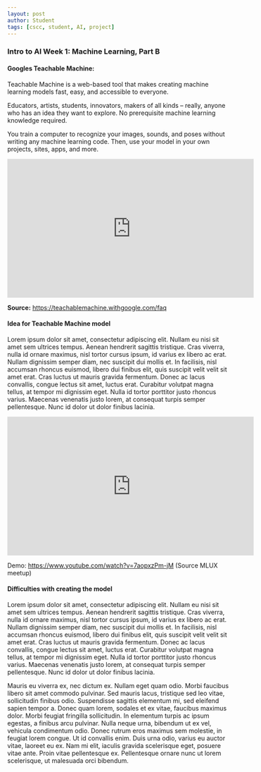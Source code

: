 ```yaml
---
layout: post
author: Student
tags: [cscc, student, AI, project]
---
```


### Intro to AI Week 1: Machine Learning, Part B

#### Googles Teachable Machine:

Teachable Machine is a web-based tool that makes creating machine learning models fast, easy, and accessible to everyone.

Educators, artists, students, innovators, makers of all kinds – really, anyone who has an idea they want to explore. No prerequisite machine learning knowledge required.

You train a computer to recognize your images, sounds, and poses without writing any machine learning code. Then, use your model in your own projects, sites, apps, and more.

<iframe width="560" height="315" src="https://www.youtube.com/embed/T2qQGqZxkD0?si=jka2wpt4s2eHl-Hl" title="YouTube video player" frameborder="0" allow="accelerometer; autoplay; clipboard-write; encrypted-media; gyroscope; picture-in-picture; web-share" allowfullscreen></iframe>

**Source:** https://teachablemachine.withgoogle.com/faq

#### Idea for Teachable Machine model

Lorem ipsum dolor sit amet, consectetur adipiscing elit. Nullam eu nisi sit amet sem ultrices tempus. Aenean hendrerit sagittis tristique. Cras viverra, nulla id ornare maximus, nisl tortor cursus ipsum, id varius ex libero ac erat. Nullam dignissim semper diam, nec suscipit dui mollis et. In facilisis, nisl accumsan rhoncus euismod, libero dui finibus elit, quis suscipit velit velit sit amet erat. Cras luctus ut mauris gravida fermentum. Donec ac lacus convallis, congue lectus sit amet, luctus erat. Curabitur volutpat magna tellus, at tempor mi dignissim eget. Nulla id tortor porttitor justo rhoncus varius. Maecenas venenatis justo lorem, at consequat turpis semper pellentesque. Nunc id dolor ut dolor finibus lacinia. 

<iframe width="560" height="315" src="https://www.youtube.com/embed/7aopxzPm-jM?si=PuidezPdh2lYw4fh" title="YouTube video player" frameborder="0" allow="accelerometer; autoplay; clipboard-write; encrypted-media; gyroscope; picture-in-picture; web-share" allowfullscreen></iframe>

Demo: https://www.youtube.com/watch?v=7aopxzPm-jM (Source MLUX meetup)

#### Difficulties with creating the model

Lorem ipsum dolor sit amet, consectetur adipiscing elit. Nullam eu nisi sit amet sem ultrices tempus. Aenean hendrerit sagittis tristique. Cras viverra, nulla id ornare maximus, nisl tortor cursus ipsum, id varius ex libero ac erat. Nullam dignissim semper diam, nec suscipit dui mollis et. In facilisis, nisl accumsan rhoncus euismod, libero dui finibus elit, quis suscipit velit velit sit amet erat. Cras luctus ut mauris gravida fermentum. Donec ac lacus convallis, congue lectus sit amet, luctus erat. Curabitur volutpat magna tellus, at tempor mi dignissim eget. Nulla id tortor porttitor justo rhoncus varius. Maecenas venenatis justo lorem, at consequat turpis semper pellentesque. Nunc id dolor ut dolor finibus lacinia.

Mauris eu viverra ex, nec dictum ex. Nullam eget quam odio. Morbi faucibus libero sit amet commodo pulvinar. Sed mauris lacus, tristique sed leo vitae, sollicitudin finibus odio. Suspendisse sagittis elementum mi, sed eleifend sapien tempor a. Donec quam lorem, sodales et ex vitae, faucibus maximus dolor. Morbi feugiat fringilla sollicitudin. In elementum turpis ac ipsum egestas, a finibus arcu pulvinar. Nulla neque urna, bibendum ut ex vel, vehicula condimentum odio. Donec rutrum eros maximus sem molestie, in feugiat lorem congue. Ut id convallis enim. Duis urna odio, varius eu auctor vitae, laoreet eu ex. Nam mi elit, iaculis gravida scelerisque eget, posuere vitae ante. Proin vitae pellentesque ex. Pellentesque ornare nunc ut lorem scelerisque, ut malesuada orci bibendum. 